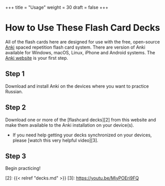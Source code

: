 +++
title = "Usage"
weight = 30
draft = false
+++

# How to Use These Flash Card Decks
All of the flash cards here are designed for use with the free, open-source [Anki][1] 
spaced repetition flash card system.  There are version of Anki available for Windows,
macOS, Linux, iPhone and Android systems.  The [Anki website][1] is your first step.

## Step 1
Download and install Anki on the devices where you want to practice Russian.

## Step 2
Download one or more of the [flashcard decks][2] from this website and make
them available to the Anki installation on your device(s).

- If you need help getting your decks synchronized on your devices, please
[watch this very helpful video][3].

## Step 3
Begin practicing!

[1]: https://apps.ankiweb.net/
[2]: {{< relref "decks.md" >}}
[3]: https://youtu.be/MjyPOEri9FQ
